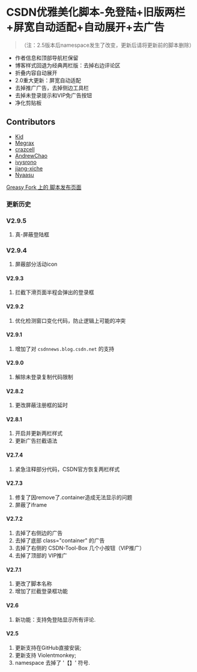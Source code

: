 # CSDN优雅美化脚本-免登陆+旧版两栏+屏宽自动适配+自动展开+去广告

> （注：2.5版本后namespace发生了改变，更新后请将更新前的脚本删除）

* 作者信息和顶部导航栏保留
* 博客样式回退为经典两栏版：去掉右边评论区
* 折叠内容自动展开
* 2.0重大更新：屏宽自动适配
* 去掉推广广告，去掉侧边工具栏
* 去掉未登录提示和VIP免广告按钮
* 净化剪贴板

## Contributors

* [Kid](https://github.com/kidonng)
* [Megrax](https://github.com/Megrax)
* [crazcell](https://github.com/crazcell)
* [AndrewChao](https://github.com/AndrewChao)
* [ivysrono](https://github.com/ivysrono)
* [jiang-xiche](https://github.com/jiang-xiche)
* [Nyaasu](https://github.com/Nyaasu66)

[Greasy Fork 上的 脚本发布页面](https://greasyfork.org/zh-CN/scripts/373974)

### 更新历史

### V2.9.5

1. 真-屏蔽登陆框

### V2.9.4

1. 屏蔽部分活动icon

#### V2.9.3

1. 拦截下滑页面半程会弹出的登录框

#### V2.9.2

1. 优化检测窗口变化代码，防止逻辑上可能的冲突

#### V2.9.1

1. 增加了对 `csdnnews.blog.csdn.net` 的支持

#### V2.9.0

1. 解除未登录复制代码限制

#### V2.8.2

1. 更改屏蔽注册框的延时

#### V2.8.1

1. 开启并更新两栏样式
2. 更新广告拦截语法

#### V2.7.4

1. 紧急注释部分代码，CSDN官方恢复两栏样式

#### V2.7.3

1. 修复了因remove了.container造成无法显示的问题
2. 屏蔽了iframe

#### V2.7.2

1. 去掉了右侧边的广告
2. 去掉了底部 class="container" 的广告
3. 去掉了右侧的 CSDN-Tool-Box 几个小按钮（VIP推广）
4. 去掉了顶部的 VIP推广

#### V2.7.1

1. 更改了脚本名称
2. 增加了拦截登录框功能

#### V2.6

1. 新功能：支持免登陆显示所有评论.

#### V2.5

1. 更新支持在GitHub直接安装;
2. 更新支持 Violentmonkey;
3. namespace 去掉了 '【】' 符号.
